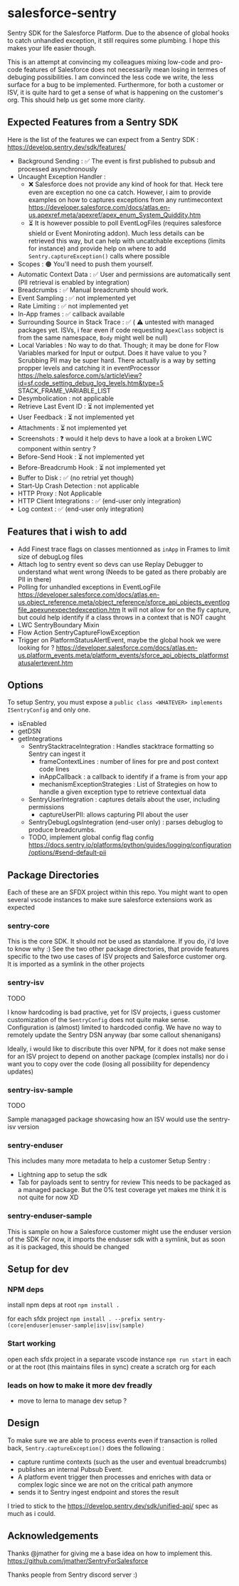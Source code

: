 # salesforce-sentry

Sentry SDK for the Salesforce Platform.
Due to the absence of global hooks to catch unhandled exception, it still requires some plumbing.
I hope this makes your life easier though.

This is an attempt at convincing my colleagues mixing low-code and pro-code features of Salesforce does not necessarily mean losing in termes of debuging possibilities.
I am convinced the less code we write, the less surface for a bug to be implemented.
Furthermore, for both a customer or ISV, it is quite hard to get a sense of what is happening on the customer's org.
This should help us get some more clarity.

## Expected Features from a Sentry SDK

Here is the list of the features we can expect from a Sentry SDK : https://develop.sentry.dev/sdk/features/

- Background Sending : ✅ The event is first published to pubsub and processed asynchronously
- Uncaught Exception Handler :
  - ❌ Salesforce does not provide any kind of hook for that. Heck tere even are exception no one ca catch. However, i aim to provide examples on how to captures exceptions from any runtimecontext https://developer.salesforce.com/docs/atlas.en-us.apexref.meta/apexref/apex_enum_System_Quiddity.htm
  - ⏳ It is however possible to poll EventLogFiles (requires salesforce shield or Event Moniroting addon). Much less details can be retrieved this way, but can help with uncatchable exceptions (limits for instance) and provide help on where to add `Sentry.captureException()` calls where possible
- Scopes : 🟠 You'll need to push them yourself.
- Automatic Context Data : ✅ User and permissions are automatically sent (PII retrieval is enabled by integration)
- Breadcrumbs : ✅ Manual breadcrumb should work.
- Event Sampling : ✅ not implemented yet
- Rate Limiting : ✅ not implemented yet
- In-App frames : ✅ callback available
- Surrounding Source in Stack Trace : ✅ ( ⚠️ untested with managed packages yet. ISVs, i fear even if code requesting `ApexClass` sobject is from the same namespace, `Body` might well be null)
- Local Variables : No way to do that. Though; it may be done for Flow Variables marked for Input or output. Does it have value to you ? Scrubbing PII may be super hard. There actually is a way by setting propper levels and catching it in eventProcessor https://help.salesforce.com/s/articleView?id=sf.code_setting_debug_log_levels.htm&type=5 STACK_FRAME_VARIABLE_LIST
- Desymbolication : not applicable
- Retrieve Last Event ID : ⏳ not implemented yet
- User Feedback : ⏳ not implemented yet
- Attachments : ⏳ not implemented yet
- Screenshots : ❓ would it help devs to have a look at a broken LWC component within sentry ?
- Before-Send Hook : ⏳ not implemented yet
- Before-Breadcrumb Hook : ⏳ not implemented yet
- Buffer to Disk : ✅ (no retrial yet though)
- Start-Up Crash Detection : not applicable
- HTTP Proxy : Not Applicable
- HTTP Client Integrations : ✅ (end-user only integration)
- Log context : ✅ (end-user only integration)

## Features that i wish to add

- Add Finest trace flags on classes mentionned as `inApp` in Frames to limit size of debugLog files
- Attach log to sentry event so devs can use Replay Debugger to understand what went wrong (Needs to be gated as there probably are PII in there)
- Polling for unhandled exceptions in EventLogFile https://developer.salesforce.com/docs/atlas.en-us.object_reference.meta/object_reference/sforce_api_objects_eventlogfile_apexunexpectedexception.htm It will not allow for on the fly capture, but could help identify if a class throws in a context that is NOT caught
- LWC SentryBoundary Mixin
- Flow Action SentryCaptureFlowException
- Trigger on PlatformStatusAlertEvent, maybe the global hook we were looking for ? https://developer.salesforce.com/docs/atlas.en-us.platform_events.meta/platform_events/sforce_api_objects_platformstatusalertevent.htm

## Options

To setup Sentry, you must expose a `public class <WHATEVER> implements ISentryConfig` and only one.

- isEnabled
- getDSN
- getIntegrations
  - SentryStacktraceIntegration : Handles stacktrace formatting so Sentry can ingest it
    - frameContextLines : number of lines for pre and post context code lines
    - inAppCallback : a callback to identify if a frame is from your app
    - mechanismExceptionStrategies : List of Strategies on how to handle a given exception type to retrieve contextual data
  - SentryUserIntegration : captures details about the user, including permissions
    - captureUserPII: allows capturing PII about the user
  - SentryDebugLogsIntegration (end-user only) : parses debuglog to produce breadcrumbs.
  - TODO, implement global config flag config https://docs.sentry.io/platforms/python/guides/logging/configuration/options/#send-default-pii

## Package Directories

Each of these are an SFDX project within this repo. You might want to open several vscode instances to make sure salesforce extensions work as expected

### sentry-core

This is the core SDK. It should not be used as standalone. If you do, i'd love to know why :)
See the two other package directories, that provide features specific to the two use cases of ISV projects and Salesforce customer org.
It is imported as a symlink in the other projects

### sentry-isv

TODO

I know hardcoding is bad practive, yet for ISV projects, i guess customer customization of the `SentryConfig` does not quite make sense.
Configuration is (almost) limited to hardcoded config.
We have no way to remotely update the Sentry DSN anyway (bar some callout shenanigans)

Ideally, i would like to discribute this over NPM, for it does not make sense for an ISV project to depend on another package (complex installs) nor do i want you to copy over the code (losing all possibility for dependency updates)

### sentry-isv-sample

TODO

Sample managaged package showcasing how an ISV would use the sentry-isv version

### sentry-enduser

This includes many more metadata to help a customer Setup Sentry :

- Lightning app to setup the sdk
- Tab for payloads sent to sentry for review
  This needs to be packaged as a managed package. But the 0% test coverage yet makes me think it is not quite for now XD

### sentry-enduser-sample

This is sample on how a Salesforce customer might use the enduser version of the SDK
For now, it imports the enduser sdk with a symlink, but as soon as it is packaged, this should be changed

## Setup for dev

### NPM deps

install npm deps at root
`npm install .`

for each sfdx project
`npm install . --prefix sentry-(core|enduser|enuser-sample|isv|isv|sample)`

### Start working

open each sfdx project in a separate vscode instance
`npm run start` in each or at the root (this maintains files in sync)
create a scratch org for each

### leads on how to make it more dev freadly

- move to lerna to manage dev setup ?

## Design

To make sure we are able to process events even if transaction is rolled back, `Sentry.captureException()` does the following :

- capture runtime contexts (such as the user and eventual breadcrumbs)
- publishes an internal Pubsub Event.
- A platform event trigger then processes and enriches with data or complex logic since we are not on the critical path anymore
- sends it to Sentry ingest endpoint and stores the result

I tried to stick to the https://develop.sentry.dev/sdk/unified-api/ spec as much as i could.

## Acknowledgements

Thanks @jmather for giving me a base idea on how to implement this.
https://github.com/jmather/SentryForSalesforce

Thanks people from Sentry discord server :)
